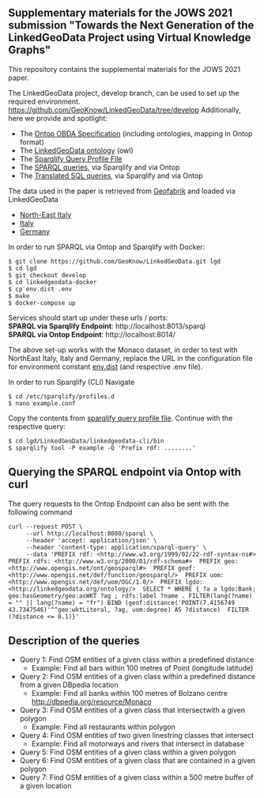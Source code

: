 Supplementary materials for the JOWS 2021 submission "Towards the Next Generation of the LinkedGeoData Project using Virtual Knowledge Graphs"
--------------------------------------------------------------------------------------------------

This repository contains the supplemental materials for the JOWS 2021 paper.

The LinkedGeoData project, develop branch, can be used to set up the required environment.
https://github.com/GeoKnow/LinkedGeoData/tree/develop
Additionally, here we provide and spotlight:

- The [Ontop OBDA Specification](https://github.com/GeoKnow/LinkedGeoData/blob/develop/linkedgeodata-docker/lgd-ontop-web/lgd.obda) (including ontologies, mapping in Ontop format)
- The [LinkedGeoData ontology](https://github.com/GeoKnow/LinkedGeoData/blob/develop/linkedgeodata-docker/lgd-ontop-web/lgd.owl) (owl)
- The [Sparqlify Query Profile File](sparqlify%20profile%20files)
- The [SPARQL queries](SPARQL%20queries), via Sparqlify and via Ontop
- The [Translated SQL queries](translated%20SQL%20queries), via Sparqlify and via Ontop

The data used in the paper is retrieved from [Geofabrik](http://download.geofabrik.de/) and loaded via LinkedGeoData
- [North-East Italy](http://download.geofabrik.de/europe/italy/nord-est-latest.osm.pbf)
- [Italy](http://download.geofabrik.de/europe/italy-latest.osm.pbf)
- [Germany](http://download.geofabrik.de/europe/germany-latest.osm.pbf)

In order to run SPARQL via Ontop and Sparqlify with Docker:
```
$ git clone https://github.com/GeoKnow/LinkedGeoData.git lgd
$ cd lgd
$ git checkout develop
$ cd linkedgeodata-docker
$ cp env.dist .env
$ make
$ docker-compose up
```
Services should start up under these urls / ports:  
**SPARQL via Sparqlify Endpoint**: http://localhost:8013/sparql  
**SPARQL via Ontop Endpoint**: http://localhost:8014/

The above set-up works with the Monaco dataset, in order to test with 
NorthEast Italy, Italy and Germany, replace the URL in the configuration
file for environment constant [env.dist](https://github.com/GeoKnow/LinkedGeoData/blob/develop/linkedgeodata-docker/env.dist) 
(and respective .env file). 

[//]: # (TODO: Restate the steps to install LGD debian or just Sparqlify in the case of CLI?)
[//]: # (TODO: Test again Docker for Sparqlify! In case of further issues continue with CLI)
In order to run Sparqlify (CLI)
Navigate
```
$ cd /etc/sparqlify/profiles.d
$ nano example.conf
```
Copy the contents from [sparqlify query profile file](https://github.com/ontop/ontop-examples/blob/master/jows-2021/sparqlify%20profile%20file/lgd_example.conf).
Continue with the respective query:
```
$ cd lgd/LinkedGeoData/linkedgeodata-cli/bin
$ sparqlify tool -P example -Q 'Prefix rdf: ........'
```

## Querying the SPARQL endpoint via Ontop with curl
The query requests to the Ontop Endpoint can also be sent with the following command
```
curl --request POST \
     --url http://localhost:8080/sparql \
     --header 'accept: application/json' \
     --header 'content-type: application/sparql-query' \
     --data 'PREFIX rdf: <http://www.w3.org/1999/02/22-rdf-syntax-ns#>  PREFIX rdfs: <http://www.w3.org/2000/01/rdf-schema#>  PREFIX geo: <http://www.opengis.net/ont/geosparql#>  PREFIX geof: <http://www.opengis.net/def/function/geosparql/>  PREFIX uom: <http://www.opengis.net/def/uom/OGC/1.0/>  PREFIX lgdo: <http://linkedgeodata.org/ontology/>  SELECT * WHERE { ?a a lgdo:Bank; geo:hasGeometry/geo:asWKT ?ag ; rdfs:label ?name . FILTER(lang(?name) = "" || lang(?name) = "fr") BIND (geof:distance('POINT(7.4156749 43.7347546)'^^geo:wktLiteral, ?ag, uom:degree) AS ?distance)  FILTER (?distance <= 0.1)}'
```

## Description of the queries
- Query 1: Find OSM entities of a given class within a predefined distance  
  - Example: Find all bars within 100 metres of Point (longitude latitude)
- Query 2: Find OSM entities of a given class within a predefined distance 
  from a given DBpedia location  
  - Example: Find all banks within 100 metres of Bolzano centre http://dbpedia.org/resource/Monaco
- Query 3: Find OSM entities of a given class that intersectwith a given polygon  
  - Example: Find all restaurants within polygon
- Query 4: Find OSM entities of two given linestring classes that intersect  
  - Example: Find all motorways and rivers that intersect in database
- Query 5: Find OSM entities of a given class within a given polygon
- Query 6: Find OSM entities of a given class that are contained in a given polygon
- Query 7: Find OSM entities of a given class within a 500 metre buffer of a given location
